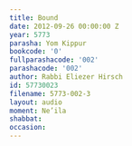 ```yaml
---
title: Bound
date: 2012-09-26 00:00:00 Z
year: 5773
parasha: Yom Kippur
bookcode: '0'
fullparashacode: '002'
parashacode: '002'
author: Rabbi Eliezer Hirsch
id: 57730023
filename: 5773-002-3
layout: audio
moment: Ne’ila
shabbat: 
occasion: 
---
```


